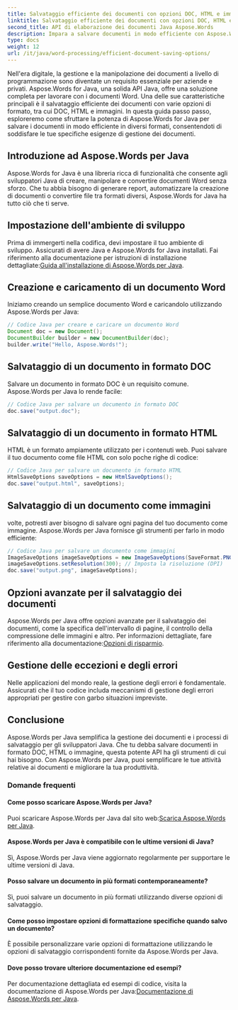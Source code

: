```yaml
---
title: Salvataggio efficiente dei documenti con opzioni DOC, HTML e immagine
linktitle: Salvataggio efficiente dei documenti con opzioni DOC, HTML e immagine
second_title: API di elaborazione dei documenti Java Aspose.Words
description: Impara a salvare documenti in modo efficiente con Aspose.Words per Java. Questa guida passo passo copre le opzioni DOC, HTML e immagine, migliorando le tue capacità di gestione dei documenti.
type: docs
weight: 12
url: /it/java/word-processing/efficient-document-saving-options/
---
```

Nell'era digitale, la gestione e la manipolazione dei documenti a livello di programmazione sono diventate un requisito essenziale per aziende e privati. Aspose.Words for Java, una solida API Java, offre una soluzione completa per lavorare con i documenti Word. Una delle sue caratteristiche principali è il salvataggio efficiente dei documenti con varie opzioni di formato, tra cui DOC, HTML e immagini. In questa guida passo passo, esploreremo come sfruttare la potenza di Aspose.Words for Java per salvare i documenti in modo efficiente in diversi formati, consentendoti di soddisfare le tue specifiche esigenze di gestione dei documenti.


## Introduzione ad Aspose.Words per Java

Aspose.Words for Java è una libreria ricca di funzionalità che consente agli sviluppatori Java di creare, manipolare e convertire documenti Word senza sforzo. Che tu abbia bisogno di generare report, automatizzare la creazione di documenti o convertire file tra formati diversi, Aspose.Words for Java ha tutto ciò che ti serve.

## Impostazione dell'ambiente di sviluppo

Prima di immergerti nella codifica, devi impostare il tuo ambiente di sviluppo. Assicurati di avere Java e Aspose.Words for Java installati. Fai riferimento alla documentazione per istruzioni di installazione dettagliate:[Guida all'installazione di Aspose.Words per Java](https://releases.aspose.com/words/java/).

## Creazione e caricamento di un documento Word

Iniziamo creando un semplice documento Word e caricandolo utilizzando Aspose.Words per Java:

```java
// Codice Java per creare e caricare un documento Word
Document doc = new Document();
DocumentBuilder builder = new DocumentBuilder(doc);
builder.write("Hello, Aspose.Words!");
```

## Salvataggio di un documento in formato DOC

Salvare un documento in formato DOC è un requisito comune. Aspose.Words per Java lo rende facile:

```java
// Codice Java per salvare un documento in formato DOC
doc.save("output.doc");
```

## Salvataggio di un documento in formato HTML

HTML è un formato ampiamente utilizzato per i contenuti web. Puoi salvare il tuo documento come file HTML con solo poche righe di codice:

```java
// Codice Java per salvare un documento in formato HTML
HtmlSaveOptions saveOptions = new HtmlSaveOptions();
doc.save("output.html", saveOptions);
```

## Salvataggio di un documento come immagini

volte, potresti aver bisogno di salvare ogni pagina del tuo documento come immagine. Aspose.Words per Java fornisce gli strumenti per farlo in modo efficiente:

```java
// Codice Java per salvare un documento come immagini
ImageSaveOptions imageSaveOptions = new ImageSaveOptions(SaveFormat.PNG);
imageSaveOptions.setResolution(300); // Imposta la risoluzione (DPI)
doc.save("output.png", imageSaveOptions);
```

## Opzioni avanzate per il salvataggio dei documenti

 Aspose.Words per Java offre opzioni avanzate per il salvataggio dei documenti, come la specifica dell'intervallo di pagine, il controllo della compressione delle immagini e altro. Per informazioni dettagliate, fare riferimento alla documentazione:[Opzioni di risparmio](https://reference.aspose.com/words/java/com.aspose.words/saveoptions/).

## Gestione delle eccezioni e degli errori

Nelle applicazioni del mondo reale, la gestione degli errori è fondamentale. Assicurati che il tuo codice includa meccanismi di gestione degli errori appropriati per gestire con garbo situazioni impreviste.

## Conclusione

Aspose.Words per Java semplifica la gestione dei documenti e i processi di salvataggio per gli sviluppatori Java. Che tu debba salvare documenti in formato DOC, HTML o immagine, questa potente API ha gli strumenti di cui hai bisogno. Con Aspose.Words per Java, puoi semplificare le tue attività relative ai documenti e migliorare la tua produttività.

### Domande frequenti

#### Come posso scaricare Aspose.Words per Java?

 Puoi scaricare Aspose.Words per Java dal sito web:[Scarica Aspose.Words per Java](https://releases.aspose.com/words/java/).

#### Aspose.Words per Java è compatibile con le ultime versioni di Java?

Sì, Aspose.Words per Java viene aggiornato regolarmente per supportare le ultime versioni di Java.

#### Posso salvare un documento in più formati contemporaneamente?

Sì, puoi salvare un documento in più formati utilizzando diverse opzioni di salvataggio.

#### Come posso impostare opzioni di formattazione specifiche quando salvo un documento?

È possibile personalizzare varie opzioni di formattazione utilizzando le opzioni di salvataggio corrispondenti fornite da Aspose.Words per Java.

#### Dove posso trovare ulteriore documentazione ed esempi?

 Per documentazione dettagliata ed esempi di codice, visita la documentazione di Aspose.Words per Java:[Documentazione di Aspose.Words per Java](https://reference.aspose.com/words/java/).
